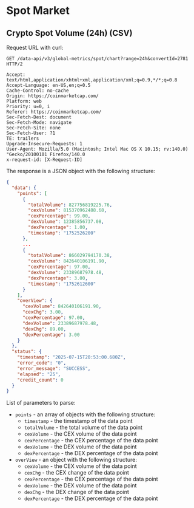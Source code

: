 # Spot Market

## Crypto Spot Volume (24h) (CSV)

Request URL with curl:

```text
GET /data-api/v3/global-metrics/spot/chart?range=24h&convertId=2781 HTTP/2

Accept: text/html,application/xhtml+xml,application/xml;q=0.9,*/*;q=0.8
Accept-Language: en-US,en;q=0.5
Cache-Control: no-cache
Origin: https://coinmarketcap.com/
Platform: web
Priority: u=0, i
Referer: https://coinmarketcap.com/
Sec-Fetch-Dest: document
Sec-Fetch-Mode: navigate
Sec-Fetch-Site: none
Sec-Fetch-User: ?1
TE: trailers
Upgrade-Insecure-Requests: 1
User-Agent: Mozilla/5.0 (Macintosh; Intel Mac OS X 10.15; rv:140.0) "Gecko/20100101 Firefox/140.0
x-request-id: [X-Request-ID]
```

The response is a JSON object with the following structure:

```json
{
  "data": {
    "points": [
      {
        "totalVolume": 827756819225.76,
        "cexVolume": 815370962488.68,
        "cexPercentage": 99.00,
        "dexVolume": 12385856737.08,
        "dexPercentage": 1.00,
        "timestamp": "1752526200"
      },
      ...
      {
        "totalVolume": 866029794170.38,
        "cexVolume": 842640106191.90,
        "cexPercentage": 97.00,
        "dexVolume": 23389687978.48,
        "dexPercentage": 3.00,
        "timestamp": "1752612600"
      }
    ],
    "overView": {
      "cexVolume": 842640106191.90,
      "cexChg": 3.00,
      "cexPercentage": 97.00,
      "dexVolume": 23389687978.48,
      "dexChg": 89.00,
      "dexPercentage": 3.00
    }
  },
  "status": {
    "timestamp": "2025-07-15T20:53:00.680Z",
    "error_code": "0",
    "error_message": "SUCCESS",
    "elapsed": "25",
    "credit_count": 0
  }
}
```

List of parameters to parse:

- `points` - an array of objects with the following structure:
    - `timestamp` - the timestamp of the data point
    - `totalVolume` - the total volume of the data point
    - `cexVolume` - the CEX volume of the data point
    - `cexPercentage` - the CEX percentage of the data point
    - `dexVolume` - the DEX volume of the data point
    - `dexPercentage` - the DEX percentage of the data point
- `overView` - an object with the following structure:
    - `cexVolume` - the CEX volume of the data point
    - `cexChg` - the CEX change of the data point
    - `cexPercentage` - the CEX percentage of the data point
    - `dexVolume` - the DEX volume of the data point
    - `dexChg` - the DEX change of the data point
    - `dexPercentage` - the DEX percentage of the data point